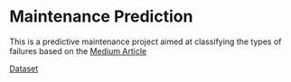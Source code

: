 # Maintenance Prediction
This is a predictive maintenance project aimed at classifying the types of failures based on the [Medium Article](https://medium.com/@thalesvignoli/end-to-end-data-science-project-for-maintenance-0cece417b314)

[Dataset](https://www.kaggle.com/datasets/stephanmatzka/predictive-maintenance-dataset-ai4i-2020)
